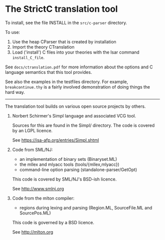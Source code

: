 <!--
     Copyright 2020, Data61, CSIRO (ABN 41 687 119 230)

     SPDX-License-Identifier: CC-BY-SA-4.0
-->

The StrictC translation tool
============================

To install, see the file INSTALL in the `src/c-parser` directory.

To use:

1. Use the heap CParser that is created by installation
2. Import the theory CTranslation
3. Load ('install') C files into your theories with the Isar command
   `install_C_file`.

See `docs/ctranslation.pdf` for more information about the options
and C language semantics that this tool provides.

See also the examples in the testfiles directory.  For example,
`breakcontinue.thy` is a fairly involved demonstration of doing things
the hard way.


----------------------------------------------------------------------
The translation tool builds on various open source projects by others.

1. Norbert Schirmer's Simpl language and associated VCG tool.

   Sources for this are found in the Simpl/ directory.  The
   code is covered by an LGPL licence.

   See https://isa-afp.org/entries/Simpl.shtml

2. Code from SML/NJ:
   - an implementation of binary sets (Binaryset.ML)
   - the mllex and mlyacc tools (tools/{mllex,mlyacc})
   - command-line option parsing (standalone-parser/GetOpt)

   This code is covered by SML/NJ's BSD-ish licence.

   See http://www.smlnj.org

3. Code from the mlton compiler:
   - regions during lexing and parsing (Region.ML, SourceFile.ML and
     SourcePos.ML)

   This code is governed by a BSD licence.

   See http://mlton.org
